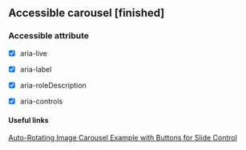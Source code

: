 ## Accessible carousel [finished]

### Accessible attribute
- [x] aria-live
- [x] aria-label
- [x] aria-roleDescription
- [x] aria-controls


#### Useful links
[Auto-Rotating Image Carousel Example with Buttons for Slide Control](https://www.w3.org/TR/wai-aria-practices/examples/carousel/carousel-1-prev-next.html?moreaccessible=false&paused=false&norotate=false)
